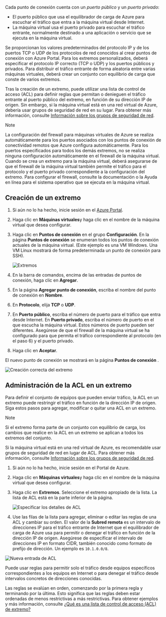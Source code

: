 
Cada punto de conexión cuenta con un *puerto público* y un *puerto privado*:

* El puerto público que usa el equilibrador de carga de Azure para escuchar el tráfico que entra a la máquina virtual desde Internet.
* La máquina virtual usa el puerto privado para escuchar el tráfico entrante, normalmente destinado a una aplicación o servicio que se ejecuta en la máquina virtual.

Se proporcionan los valores predeterminados del protocolo IP y de los puertos TCP o UDP de los protocolos de red conocidos al crear puntos de conexión con Azure Portal. Para los extremos personalizados, deberá especificar el protocolo IP correcto (TCP o UDP) y los puertos públicos y privados. Para distribuir el tráfico entrante de forma aleatoria entre varias máquinas virtuales, deberá crear un conjunto con equilibrio de carga que conste de varios extremos.

Tras la creación de un extremo, puede utilizar una lista de control de acceso (ACL) para definir reglas que permitan o denieguen el tráfico entrante al puerto público del extremo, en función de su dirección IP de origen. Sin embargo, si la máquina virtual está en una red virtual de Azure, debería usar grupos de seguridad de red en su lugar. Para obtener más información, consulte [Información sobre los grupos de seguridad de red](../articles/virtual-network/virtual-networks-nsg.md).

> [!NOTE]
> La configuración del firewall para máquinas virtuales de Azure se realiza automáticamente para los puertos asociados con los puntos de conexión de conectividad remotos que Azure configura automáticamente. Para los puertos especificados para todos los demás extremos, no se realiza ninguna configuración automáticamente en el firewall de la máquina virtual. Cuando se crea un extremo para la máquina virtual, deberá asegurarse de que el firewall de la máquina virtual también permite el tráfico para el protocolo y el puerto privado correspondiente a la configuración del extremo. Para configurar el firewall, consulte la documentación o la Ayuda en línea para el sistema operativo que se ejecuta en la máquina virtual.
>
>

## <a name="create-an-endpoint"></a>Creación de un extremo
1. Si aún no lo ha hecho, inicie sesión en el [Azure Portal](https://portal.azure.com).
2. Haga clic en **Máquinas virtuales**y haga clic en el nombre de la máquina virtual que desea configurar.
3. Haga clic en **Puntos de conexión** en el grupo **Configuración**. En la página **Puntos de conexión** se enumeran todos los puntos de conexión actuales de la máquina virtual. (Este ejemplo es una VM Windows. Una VM Linux mostrará de forma predeterminada un punto de conexión para SSH).

   <!-- ![Endpoints](./media/virtual-machines-common-classic-setup-endpoints/endpointswindows.png) -->
   ![Extremos](./media/virtual-machines-common-classic-setup-endpoints/endpointsblade.png)

4. En la barra de comandos, encima de las entradas de puntos de conexión, haga clic en **Agregar**.
5. En la página **Agregar punto de conexión**, escriba el nombre del punto de conexión en **Nombre**.
6. En **Protocolo**, elija **TCP** o **UDP**.
7. En **Puerto público**, escriba el número de puerto para el tráfico que entra desde Internet. En **Puerto privado**, escriba el número de puerto en el que escucha la máquina virtual. Estos números de puerto pueden ser diferentes. Asegúrese de que el firewall de la máquina virtual se ha configurado para que permita el tráfico correspondiente al protocolo (en el paso 6) y el puerto privado.
10. Haga clic en **Aceptar**.

El nuevo punto de conexión se mostrará en la página **Puntos de conexión** .

![Creación correcta del extremo](./media/virtual-machines-common-classic-setup-endpoints/endpointcreated.png)

## <a name="manage-the-acl-on-an-endpoint"></a>Administración de la ACL en un extremo
Para definir el conjunto de equipos que pueden enviar tráfico, la ACL en un extremo puede restringir el tráfico en función de la dirección IP de origen. Siga estos pasos para agregar, modificar o quitar una ACL en un extremo.

> [!NOTE]
> Si el extremo forma parte de un conjunto con equilibrio de carga, los cambios que realice en la ACL en un extremo se aplican a todos los extremos del conjunto.
>
>

Si la máquina virtual está en una red virtual de Azure, es recomendable usar grupos de seguridad de red en lugar de ACL. Para obtener más información, consulte [Información sobre los grupos de seguridad de red](../articles/virtual-network/virtual-networks-nsg.md).

1. Si aún no lo ha hecho, inicie sesión en el Portal de Azure.
2. Haga clic en **Máquinas virtuales**y haga clic en el nombre de la máquina virtual que desea configurar.
3. Haga clic en **Extremos**. Seleccione el extremo apropiado de la lista. La lista de ACL está en la parte inferior de la página.

   ![Especificar los detalles de ACL](./media/virtual-machines-common-classic-setup-endpoints/aclpreentry.png)

4. Use las filas de la lista para agregar, eliminar o editar las reglas de una ACL y cambiar su orden. El valor de la **Subred remota** es un intervalo de direcciones IP para el tráfico entrante de Internet que el equilibrador de carga de Azure usa para permitir o denegar el tráfico en función de la dirección IP de origen. Asegúrese de especificar el intervalo de direcciones IP en formato CIDR, también conocido como formato de prefijo de dirección. Un ejemplo es `10.1.0.0/8`.

 ![Nueva entrada de ACL](./media/virtual-machines-common-classic-setup-endpoints/newaclentry.png)


Puede usar reglas para permitir solo el tráfico desde equipos específicos correspondientes a los equipos en Internet o para denegar el tráfico desde intervalos concretos de direcciones conocidas.

Las reglas se evalúan en orden, comenzando por la primera regla y terminando por la última. Esto significa que las reglas deben estar ordenadas de menos restrictivas a más restrictivas. Para obtener ejemplos y más información, consulte [¿Qué es una lista de control de acceso (ACL) de extremo?](../articles/virtual-network/virtual-networks-acl.md)
